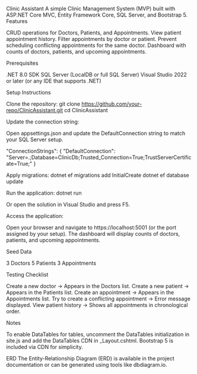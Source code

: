 ﻿Clinic Assistant
A simple Clinic Management System (MVP) built with ASP.NET Core MVC, Entity Framework Core, SQL Server, and Bootstrap 5.
Features

CRUD operations for Doctors, Patients, and Appointments.
View patient appointment history.
Filter appointments by doctor or patient.
Prevent scheduling conflicting appointments for the same doctor.
Dashboard with counts of doctors, patients, and upcoming appointments.

Prerequisites

.NET 8.0 SDK
SQL Server (LocalDB or full SQL Server)
Visual Studio 2022 or later (or any IDE that supports .NET)

Setup Instructions

Clone the repository:
git clone https://github.com/your-repo/ClinicAssistant.git
cd ClinicAssistant


Update the connection string:

Open appsettings.json and update the DefaultConnection string to match your SQL Server setup.

"ConnectionStrings": {
  "DefaultConnection": "Server=.;Database=ClinicDb;Trusted_Connection=True;TrustServerCertificate=True;"
}


Apply migrations:
dotnet ef migrations add InitialCreate
dotnet ef database update


Run the application:
dotnet run

Or open the solution in Visual Studio and press F5.

Access the application:

Open your browser and navigate to https://localhost:5001 (or the port assigned by your setup).
The dashboard will display counts of doctors, patients, and upcoming appointments.



Seed Data

3 Doctors
5 Patients
3 Appointments

Testing Checklist

Create a new doctor → Appears in the Doctors list.
Create a new patient → Appears in the Patients list.
Create an appointment → Appears in the Appointments list.
Try to create a conflicting appointment → Error message displayed.
View patient history → Shows all appointments in chronological order.

Notes

To enable DataTables for tables, uncomment the DataTables initialization in site.js and add the DataTables CDN in _Layout.cshtml.
Bootstrap 5 is included via CDN for simplicity.

ERD
The Entity-Relationship Diagram (ERD) is available in the project documentation or can be generated using tools like dbdiagram.io.

